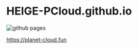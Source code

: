 # HEIGE-PCloud.github.io

![github pages](https://github.com/HEIGE-PCloud/HEIGE-PCloud.github.io/workflows/github%20pages/badge.svg)

https://planet-cloud.fun
